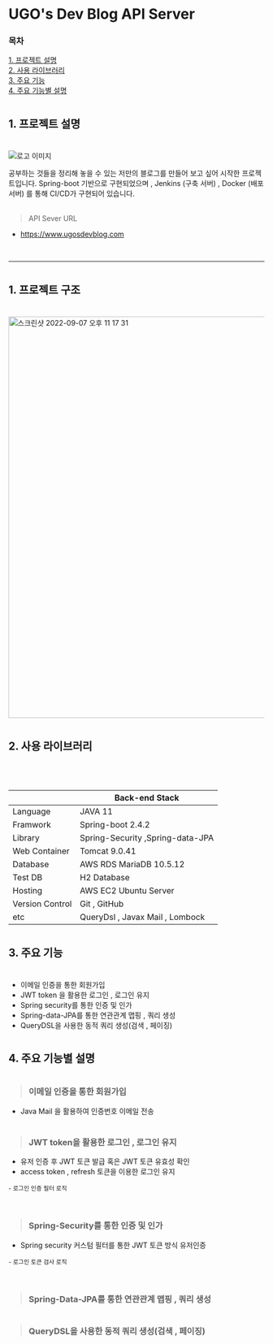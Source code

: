 #
# UGO's Dev Blog API Server

### 목차

[1. 프로젝트 설명](#1-프로젝트-설명 )
<br/>
[2. 사용 라이브러리](#2-사용-라이브러리)
<br/>
[3. 주요 기능](#3-주요-기능)
<br/>
[4. 주요 기능별 설명](#4-주요-기능별-설명)
<br/>

#
## 1. 프로젝트 설명
#
![로고 이미지](https://img1.daumcdn.net/thumb/R1280x0/?scode=mtistory2&fname=https%3A%2F%2Fblog.kakaocdn.net%2Fdn%2FEACL2%2FbtrnfBYVtgA%2FL4dVWu9Dv4RddOZrhwxBrK%2Fimg.png)


공부하는 것들을 정리해 놓을 수 있는 저만의 블로그를 만들어 보고 싶어 시작한 프로젝트입니다. Spring-boot 기반으로 구현되었으며 , 
Jenkins (구축 서버) , Docker (배포 서버) 를 통해 CI/CD가 구현되어 있습니다.        
<br/>

> API Sever URL

- https://www.ugosdevblog.com

<br/>

---

#
## 1. 프로젝트 구조
#

<img width="791" alt="스크린샷 2022-09-07 오후 11 17 31" src="https://user-images.githubusercontent.com/51349774/188903227-5014a683-320a-405c-a73f-ff51d5c7a12f.png">



#
## 2. 사용 라이브러리
#
<br/>

|                 |Back-end Stack|
|-----------------|--------|  
 Language        | JAVA 11
 Framwork        | Spring-boot 2.4.2
 Library         | Spring-Security ,Spring-data-JPA
 Web Container   | Tomcat 9.0.41
 Database        | AWS RDS MariaDB 10.5.12
 Test DB         | H2 Database
 Hosting         | AWS EC2 Ubuntu Server
 Version Control | Git , GitHub
 etc             | QueryDsl , Javax Mail , Lombock


#
## 3. 주요 기능
#

- 이메일 인증을 통한 회원가입
- JWT token 을 활용한 로그인 , 로그인 유지
- Spring security를 통한 인증 및 인가
- Spring-data-JPA를 통한 연관관계 맵핑 , 쿼리 생성
- QueryDSL을 사용한 동적 쿼리 생성(검색 , 페이징)

#
## 4. 주요 기능별 설명
#

> ### 이메일 인증을 통한 회원가입
- Java Mail 을 활용하여 인증번호 이메일 전송



#
> ### JWT token을 활용한 로그인 , 로그인 유지

- 유저 인증 후 JWT 토큰 발급 혹은 JWT 토큰 유효성 확인
- access token , refresh 토큰을 이용한 로그인 유지

<small>- 로그인 인증 필터 로직</small>

```java
```


#

> ### Spring-Security를 통한 인증 및 인가
- Spring security 커스텀 필터를 통한 JWT 토큰 방식 유저인증

<small>- 로그인 토큰 검사 로직</small>

```java
```


#

> ### Spring-Data-JPA를 통한 연관관계 맵핑 , 쿼리 생성



#

> ### QueryDSL을 사용한 동적 쿼리 생성(검색 , 페이징)



#
